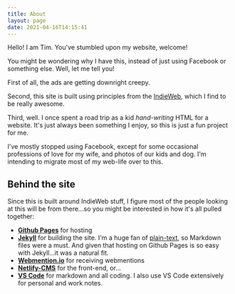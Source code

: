 ```yaml
---
title: About
layout: page
date: 2021-04-16T14:15:41
---
```


Hello! I am Tim. You've stumbled upon my website, welcome!

You might be wondering why I have this, instead of just using Facebook or something else. Well, let me tell you!

First of all, the ads are getting downright creepy.

Second, this site is built using principles from the [IndieWeb](https://www.indieweb.org), which I find to be really awesome.

Third, well. I once spent a road trip as a kid *hand-writing* HTML for a website. It's just always been something I enjoy, so this is just a fun project for me.

I've mostly stopped using Facebook, except for some occasional professions of love for my wife, and photos of our kids and dog. I'm intending to migrate most of my web-life over to this. 

## Behind the site

Since this is built around IndieWeb stuff, I figure most of the people looking at this will be from there...so you might be interested in how it's all pulled together:

- **[Github Pages](https://pages.github.com/)** for hosting
- **[Jekyll](https://jekyllrb.com/)** for building the site. I'm a huge fan of [plain-text](https://plaintextproject.online/), so Markdown files were a must. And given that hosting on Github Pages is so easy with Jekyll...it was a natural fit.
- **[Webmention.io](https://webmention.io/)** for receiving webmentions
- **[Netlify-CMS](https://www.netlifycms.org/)** for the front-end, or...
- **[VS Code](https://code.visualstudio.com/)** for markdown and all coding. I also use VS Code extensively for personal and work notes.